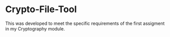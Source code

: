 Crypto-File-Tool
================

This was developed to meet the specific requirements of the first assigment in my Cryptography module.
